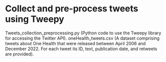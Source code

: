# Collect and pre-process tweets using Tweepy
Tweets_collection_preprocessing.py (Python code to use the Tweepy library for accessing the Twitter API).
oneHealth_tweets.csv (A dataset comprising tweets about One Health that were released between April 2006 and December 2022.
For each tweet its ID, text, publication date, and retweets are provided).
